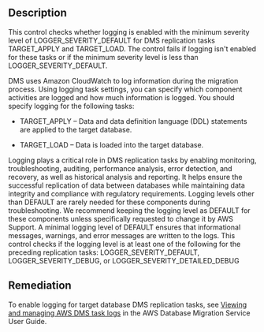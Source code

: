 ## Description

This control checks whether logging is enabled with the minimum severity level of LOGGER_SEVERITY_DEFAULT for DMS replication tasks TARGET_APPLY and TARGET_LOAD. The control fails if logging isn't enabled for these tasks or if the minimum severity level is less than LOGGER_SEVERITY_DEFAULT.

DMS uses Amazon CloudWatch to log information during the migration process. Using logging task settings, you can specify which component activities are logged and how much information is logged. You should specify logging for the following tasks:

- TARGET_APPLY – Data and data definition language (DDL) statements are applied to the target database.

- TARGET_LOAD – Data is loaded into the target database.

Logging plays a critical role in DMS replication tasks by enabling monitoring, troubleshooting, auditing, performance analysis, error detection, and recovery, as well as historical analysis and reporting. It helps ensure the successful replication of data between databases while maintaining data integrity and compliance with regulatory requirements. Logging levels other than DEFAULT are rarely needed for these components during troubleshooting. We recommend keeping the logging level as DEFAULT for these components unless specifically requested to change it by AWS Support. A minimal logging level of DEFAULT ensures that informational messages, warnings, and error messages are written to the logs. This control checks if the logging level is at least one of the following for the preceding replication tasks: LOGGER_SEVERITY_DEFAULT, LOGGER_SEVERITY_DEBUG, or LOGGER_SEVERITY_DETAILED_DEBUG

## Remediation

To enable logging for target database DMS replication tasks, see [Viewing and managing AWS DMS task logs](https://docs.aws.amazon.com/dms/latest/userguide/CHAP_Monitoring.html#CHAP_Monitoring.ManagingLogs) in the AWS Database Migration Service User Guide.